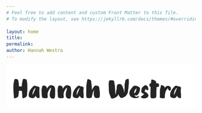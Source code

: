 ```yaml
---
# Feel free to add content and custom Front Matter to this file.
# To modify the layout, see https://jekyllrb.com/docs/themes/#overriding-theme-defaults

layout: home
title: 
permalink:
author: Hannah Westra
---
```



![Hannah Westra](/assets/name_font.png)


